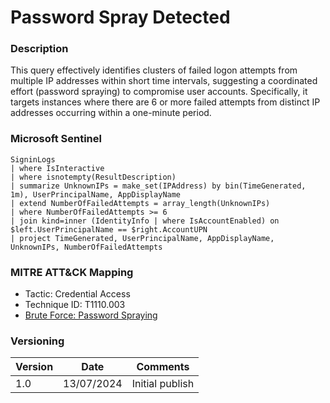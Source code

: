 # Password Spray Detected

### Description

This query effectively identifies clusters of failed logon attempts from multiple IP addresses within short time intervals, suggesting a coordinated effort (password spraying) to compromise user accounts. Specifically, it targets instances where there are 6 or more failed attempts from distinct IP addresses occurring within a one-minute period.

### Microsoft Sentinel
```
SigninLogs
| where IsInteractive
| where isnotempty(ResultDescription)
| summarize UnknownIPs = make_set(IPAddress) by bin(TimeGenerated, 1m), UserPrincipalName, AppDisplayName
| extend NumberOfFailedAttempts = array_length(UnknownIPs)
| where NumberOfFailedAttempts >= 6
| join kind=inner (IdentityInfo | where IsAccountEnabled) on $left.UserPrincipalName == $right.AccountUPN
| project TimeGenerated, UserPrincipalName, AppDisplayName, UnknownIPs, NumberOfFailedAttempts
```

### MITRE ATT&CK Mapping
- Tactic: Credential Access
- Technique ID: T1110.003
- [Brute Force: Password Spraying](https://attack.mitre.org/techniques/T1110/003/)

### Versioning
| Version       | Date          | Comments                               |
| ------------- |---------------| ---------------------------------------|
| 1.0           | 13/07/2024    | Initial publish                        |